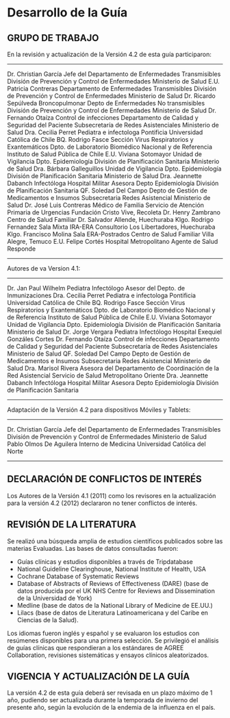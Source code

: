 ﻿Desarrollo de la Guía
=====================

GRUPO DE TRABAJO
----------------

En la revisión y actualización de la Versión 4.2 de esta guía participaron:

--------------------------  --------------------------------------------------------
Dr. Christian García        Jefe del Departamento de Enfermedades Transmisibles 
                            División de Prevención y Control de Enfermedades
                            Ministerio de Salud 
E.U. Patricia Contreras     Departamento de Enfermedades Transmisibles
                            División de Prevención y Control de Enfermedades
                            Ministerio de Salud 
Dr. Ricardo Sepúlveda       Broncopulmonar Depto de Enfermedades No transmisibles
                            División de Prevención y Control de Enfermedades
                            Ministerio de Salud 
Dr. Fernando Otaíza         Control de infecciones
                            Departamento de Calidad y Seguridad del Paciente 
                            Subsecretaría de Redes Asistenciales 
                            Ministerio de Salud
Dra. Cecilia Perret         Pediatra e infectologa
                            Pontificia Universidad Católica de Chile 
BQ. Rodrigo Fasce           Sección Virus Respiratorios y Exantemáticos
                            Dpto. de Laboratorio Biomédico Nacional y de Referencia 
                            Instituto de Salud Pública de Chile 
E.U. Viviana Sotomayor      Unidad de Vigilancia 
                            Dpto. Epidemiología
                            División de Planificación Sanitaria
                            Ministerio de Salud 
Dra. Bárbara Galleguillos   Unidad de Vigilancia
                            Dpto. Epidemiología
                            División de Planificación Sanitaria
                            Ministerio de Salud 
Dra. Jeannette Dabanch      Infectóloga Hospital Militar
                            Asesora Depto Epidemiología
                            División de Planificación Sanitaria 
QF. Soledad Del Campo       Depto de Gestión de Medicamentos e Insumos
                            Subsecretaria Redes Asistencial 
                            Ministerio de Salud 
Dr. José Luis Contreras     Médico de Familia
                            Servicio de Atención Primaria de Urgencias
                            Fundación Cristo Vive, Recoleta 
Dr. Henry Zambrano          Centro de Salud Familiar
                            Dr. Salvador Allende, Huechuraba 
Klgo. Rodrigo Fernandez     Sala Mixta IRA-ERA
                            Consultorio Los Libertadores, Huechuraba 
Klgo. Francisco Molina      Sala ERA-Postrados
                            Centro de Salud Familiar Villa Alegre, Temuco 
E.U. Felipe Cortés          Hospital Metropolitano 
                            Agente de Salud Responde
--------------------------  --------------------------------------------------------

Autores de va Version 4.1:

--------------------------  --------------------------------------------------------
Dr. Jan Paul Wilhelm        Pediatra Infectólogo
                            Asesor del Depto. de Inmunizaciones 
Dra. Cecilia Perret         Pediatra e infectologa
                            Pontificia Universidad Católica de Chile 
BQ. Rodrigo Fasce           Sección Virus Respiratorios y Exantemáticos
                            Dpto. de Laboratorio Biomédico Nacional y de Referencia 
                            Instituto de Salud Pública de Chile 
E.U. Viviana Sotomayor      Unidad de Vigilancia 
                            Dpto. Epidemiología
                            División de Planificación Sanitaria
                            Ministerio de Salud
Dr. Jorge Vergara           Pediatra Infectólogo
                            Hospital Exequiel Gonzáles Cortes 
Dr. Fernando Otaíza         Control de infecciones
                            Departamento de Calidad y Seguridad del Paciente 
                            Subsecretaría de Redes Asistenciales 
                            Ministerio de Salud
QF. Soledad Del Campo       Depto de Gestión de Medicamentos e Insumos
                            Subsecretaria Redes Asistencial 
                            Ministerio de Salud 
Dra. Marisol Rivera         Asesora del Departamento de Coordinación de la Red Asistencial
                            Servicio de Salud Metropolitano Oriente 
Dra. Jeannette Dabanch      Infectóloga Hospital Militar
                            Asesora Depto Epidemiología
                            División de Planificación Sanitaria
--------------------------  --------------------------------------------------------

Adaptación de la Versión 4.2 para dispositivos Móviles y Tablets:

--------------------------  --------------------------------------------------------
Dr. Christian García        Jefe del Departamento de Enfermedades Transmisibles
                            División de Prevención y Control de Enfermedades
                            Ministerio de Salud 
Pablo Olmos De Aguilera     Interno de Medicina
                            Universidad Católica del Norte
--------------------------  --------------------------------------------------------


DECLARACIÓN DE CONFLICTOS DE INTERÉS
------------------------------------

Los Autores de la Versión 4.1 (2011) como los revisores en la actualización para la versión 4.2 (2012) declararon no tener conflictos de interés.

REVISIÓN DE LA LITERATURA
--------------------------

Se realizó una búsqueda amplia de estudios científicos publicados sobre las materias Evaluadas. Las bases de datos consultadas fueron: 

*  Guías clínicas y estudios disponibles a través de Tripdatabase
*  National Guideline Clearinghouse, National Institute of Health, USA
*  Cochrane Database of Systematic Reviews
*  Database of Abstracts of Reviews of Effectiveness (DARE) (base de datos producida por el UK NHS Centre for Reviews and Dissemination de la Universidad de York)
*  Medline (base de datos de la National Library of Medicine de EE.UU.)
*  Lilacs (base de datos de Literatura Latinoamericana y del Caribe en Ciencias de la Salud). 

Los idiomas fueron inglés y español y se evaluaron los estudios con resúmenes disponibles para una primera selección. Se privilegió el análisis de guías clínicas que respondieran a los estándares de AGREE Collaboration, revisiones sistemáticas y ensayos clínicos aleatorizados.

VIGENCIA Y ACTUALIZACIÓN DE LA GUÍA
-----------------------------------

La versión 4.2 de esta guía deberá ser revisada en un plazo máximo de 1 año, pudiendo ser actualizada durante la temporada de invierno del presente año, según la evolución de la endemia de la influenza en el país. 

